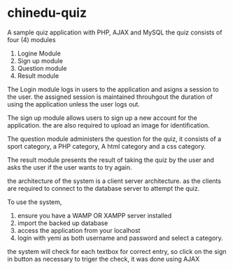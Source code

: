 # chinedu-quiz
A sample quiz application with PHP, AJAX and MySQL
the quiz consists of four (4) modules
1. Logine Module
2. Sign up module
3. Question module
4. Result module

The Login module logs in users to the application and asigns a session to the user. the assigned session is maintained throuhgout the duration of using the application unless the user logs out.

The sign up module allows users to sign up a new account for the application. the are also required to upload an image for identification.

The question module administers the question for the quiz, it consists of a sport category, a PHP category, A html category and a css category.

The result module presents the result of taking the quiz by the user and asks the user if the user wants to try again.

the architecture of the system is a client server architecture. as the clients are required to connect to the database server to attempt the quiz.

To use the system,
1. ensure you have a WAMP OR XAMPP server installed
2. import the backed up database
3. access the application from your localhost
4. login with yemi as both username and password and select a category.

the system will check for each textbox for correct entry, so click on the sign in button as necessary to triger the check, it was done using AJAX
